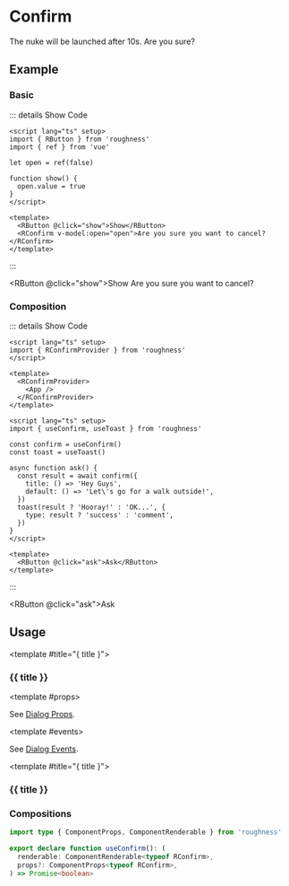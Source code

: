 <script lang="ts" setup>
import { RButton, RConfirm, useConfirm, useToast } from 'roughness'
import { ref } from 'vue'

let open = ref(false)

function show() {
  open.value = true
}

const confirm = useConfirm()
const toast = useToast()

async function ask() {
  const result = await confirm({
    title: () => 'Hey Guys',
    default: () => 'Let\'s go for a walk outside!',
  })
  toast(result ? 'Hooray!' : 'OK...', {
    type: result ? 'success' : 'comment',
  })
}
</script>

# Confirm

The nuke will be launched after 10s. Are you sure?

## Example

### Basic

::: details Show Code

```vue
<script lang="ts" setup>
import { RButton } from 'roughness'
import { ref } from 'vue'

let open = ref(false)

function show() {
  open.value = true
}
</script>

<template>
  <RButton @click="show">Show</RButton>
  <RConfirm v-model:open="open">Are you sure you want to cancel?</RConfirm>
</template>
```

:::

<RButton @click="show">Show</RButton>
<RConfirm v-model:open="open">Are you sure you want to cancel?</RConfirm>

### Composition

::: details Show Code

```vue
<script lang="ts" setup>
import { RConfirmProvider } from 'roughness'
</script>

<template>
  <RConfirmProvider>
    <App />
  </RConfirmProvider>
</template>
```

```vue
<script lang="ts" setup>
import { useConfirm, useToast } from 'roughness'

const confirm = useConfirm()
const toast = useToast()

async function ask() {
  const result = await confirm({
    title: () => 'Hey Guys',
    default: () => 'Let\'s go for a walk outside!',
  })
  toast(result ? 'Hooray!' : 'OK...', {
    type: result ? 'success' : 'comment',
  })
}
</script>

<template>
  <RButton @click="ask">Ask</RButton>
</template>
```

:::

<RButton @click="ask">Ask</RButton>

## Usage

<RUsage file="src/confirm/index.vue" props>

  <template #title="{ title }">

  ### {{ title }}

  </template>

  <template #props>

  <RProp name="...">

  See [Dialog Props](/components/dialog#props).

  </RProp>

  </template>

  <template #events>

  <REvent name="...">

  See [Dialog Events](/components/dialog#events).

  </REvent>

  </template>

</RUsage>

<RUsage file="src/confirm/confirm-provider.vue">

  <template #title="{ title }">

  ### {{ title }}

  </template>

</RUsage>

### Compositions

```ts
import type { ComponentProps, ComponentRenderable } from 'roughness'

export declare function useConfirm(): (
  renderable: ComponentRenderable<typeof RConfirm>,
  props?: ComponentProps<typeof RConfirm>,
) => Promise<boolean>
```
